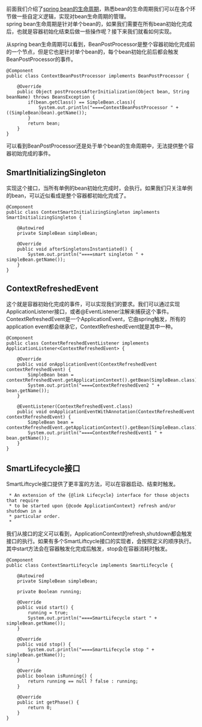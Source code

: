 前面我们介绍了[spring bean的生命周期]()，熟悉bean的生命周期我们可以在各个环节做一些自定义逻辑，实现对bean生命周期的管理。   
spring bean生命周期是针对单个bean的，如果我们需要在所有bean初始化完成后，也就是容器初始化结束后做一些操作呢？接下来我们就看如何实现。  

从spring bean生命周期可以看到，BeanPostProcessor是整个容器初始化完成前的一个节点，但是它也是针对单个bean的，每个bean初始化前后都会触发BeanPostProcessor的事件。  
```
@Component
public class ContextBeanPostProcessor implements BeanPostProcessor {

	@Override
	public Object postProcessAfterInitialization(Object bean, String beanName) throws BeansException {
		if(bean.getClass() == SimpleBean.class){
			System.out.println("====ContextBeanPostProcessor " + ((SimpleBean)bean).getName());
		}
		return bean;
	}
}
```
可以看到BeanPostProcessor还是处于单个bean的生命周期中，无法提供整个容器初始完成的事件。  

## SmartInitializingSingleton   
实现这个接口，当所有单例的bean初始化完成时，会执行。如果我们只关注单例的bean，可以近似看成是整个容器都初始化完成了。  
```
@Component
public class ContextSmartInitializingSingleton implements SmartInitializingSingleton {  

	@Autowired
	private SimpleBean simpleBean;

	@Override
	public void afterSingletonsInstantiated() {
		System.out.println("====smart singleton " + simpleBean.getName());
	}
}
```

## ContextRefreshedEvent  
这个就是容器初始化完成的事件，可以实现我们的要求。我们可以通过实现ApplicationListener接口，或者@EventListener注解来捕获这个事件。  
ContextRefreshedEvent是一个ApplicationEvent，它由spring触发，所有的application event都会继承它，ContextRefreshedEvent就是其中一种。  
```
@Component
public class ContextRefreshedEventListener implements ApplicationListener<ContextRefreshedEvent> {

	@Override
	public void onApplicationEvent(ContextRefreshedEvent contextRefreshedEvent) {
		SimpleBean bean = contextRefreshedEvent.getApplicationContext().getBean(SimpleBean.class);
		System.out.println("====ContextRefreshedEven2 " + bean.getName());
	}

	@EventListener(ContextRefreshedEvent.class)
	public void onApplicationEventWithAnnotation(ContextRefreshedEvent contextRefreshedEvent) {
		SimpleBean bean = contextRefreshedEvent.getApplicationContext().getBean(SimpleBean.class);
		System.out.println("====ContextRefreshedEvent1 " + bean.getName());
	}
}
```

## SmartLifecycle接口  
SmartLiftcycle接口提供了更丰富的方法，可以在容器启动、结束时触发。  
```
 * An extension of the {@link Lifecycle} interface for those objects that require
 * to be started upon {@code ApplicationContext} refresh and/or shutdown in a
 * particular order.
 *
```  
我们从接口的定义可以看到，ApplicationContext的refresh,shutdown都会触发接口的执行。如果有多个SmartLiftcycle接口的实现者，会按照定义的顺序执行。  
其中start方法会在容器触发化完成后触发，stop会在容器消耗时触发。  
```
@Component
public class ContextSmartLifecycle implements SmartLifecycle {

	@Autowired
	private SimpleBean simpleBean;

	private Boolean running;

	@Override
	public void start() {
		running = true;
		System.out.println("====SmartLifecycle start " + simpleBean.getName());
	}

	@Override
	public void stop() {
		System.out.println("====SmartLifecycle stop " + simpleBean.getName());
	}

	@Override
	public boolean isRunning() {
		return running == null ? false : running;
	}

	@Override
	public int getPhase() {
		return 0;
	}
}
```  



